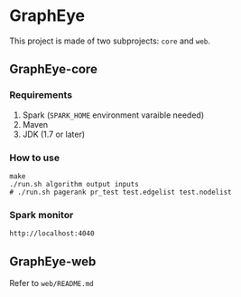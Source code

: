 # GraphEye

This project is made of two subprojects: `core` and `web`.

## GraphEye-core

### Requirements

1. Spark (`SPARK_HOME` environment varaible needed)
2. Maven
3. JDK (1.7 or later)

### How to use

```
make
./run.sh algorithm output inputs
# ./run.sh pagerank pr_test test.edgelist test.nodelist
```

### Spark monitor

`http://localhost:4040`

## GraphEye-web

Refer to `web/README.md`


